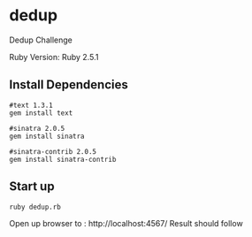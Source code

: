 # dedup
Dedup Challenge

Ruby Version: Ruby 2.5.1

## Install Dependencies
```
#text 1.3.1
gem install text

#sinatra 2.0.5
gem install sinatra

#sinatra-contrib 2.0.5
gem install sinatra-contrib
```


## Start up

```
ruby dedup.rb
```
Open up browser to : http://localhost:4567/
Result should follow

